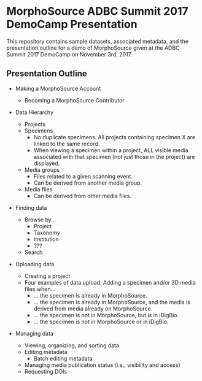 # MorphoSource ADBC Summit 2017 DemoCamp Presentation

This repository contains sample datasets, associated metadata, and the presentation outline for a demo of MorphoSource given at the ADBC Summit 2017 DemoCamp on November 3rd, 2017. 

## Presentation Outline

* Making a MorphoSource Account
  * Becoming a MorphoSource Contributor
  
* Data Hierarchy
  * Projects
  * Specimens
    * No duplicate specimens. All projects containing specimen X are linked to the same record. 
    * When viewing a specimen within a project, ALL visible media associated with that specimen (not just those in the project) are displayed.
  * Media groups
    * Files related to a given scanning event.
    * Can be derived from another media group. 
  * Media files
    * Can be derived from other media files. 

* Finding data 
  * Browse by...
    * Project
    * Taxonomy
    * Institution
    * ???
  * Search
  
* Uploading data
  * Creating a project
  * Four examples of data upload. Adding a specimen and/or 3D media files when...
    * ... the specimen is already in MorphoSource.
    * ... the specimen is already in MorphoSource, and the media is derived from media already on MorphoSource. 
    * ... the specimen is not in MorphoSource, but is in iDigBio. 
    * ... the specimen is not in MorphoSource or in iDigBio. 
    
* Managing data
  * Viewing, organizing, and sorting data
  * Editing metadata
    * Batch editing metadata
  * Managing media publication status (i.e., visibility and access)
  * Requesting DOIs
